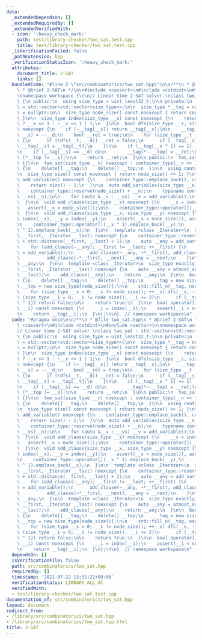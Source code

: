 ```yaml
---
data:
  _extendedDependsOn: []
  _extendedRequiredBy: []
  _extendedVerifiedWith:
  - icon: ':heavy_check_mark:'
    path: test/library-checker/two_sat.test.cpp
    title: test/library-checker/two_sat.test.cpp
  _isVerificationFailed: false
  _pathExtension: hpp
  _verificationStatusIcon: ':heavy_check_mark:'
  attributes:
    document_title: 2-SAT
    links: []
  bundledCode: "#line 2 \"src/combinatorics/two_sat.hpp\"\n\n/**\n * @file two_sat.hpp\n\
    \ * @brief 2-SAT\n */\n\n#include <cassert>\n#include <cstdint>\n#include <vector>\n\
    \nnamespace workspace {\n\n// Linear time 2-SAT solver.\nclass two_sat : std::vector<std::vector<uint_least32_t>>\
    \ {\n public:\n  using size_type = uint_least32_t;\n\n private:\n  using container_type\
    \ = std::vector<std::vector<size_type>>;\n\n  size_type *__tag = nullptr, *__top\
    \ = nullptr;\n\n  size_type node_size() const noexcept { return container_type::size();\
    \ }\n\n  size_type index(size_type __x) const noexcept {\n    return __x < ~__x\
    \ ? __x << 1 : ~__x << 1 | 1;\n  }\n\n  bool dfs(size_type __s, size_type __d)\
    \ noexcept {\n    if (~__tag[__s]) return __tag[__s];\n\n    __tag[ *__top++ =\
    \ __s] = --__d;\n    bool __ret = true;\n\n    for (size_type __t : container_type::operator[](__s))\
    \ {\n      if (!dfs(__t, __d)) __ret = false;\n      if (__tag[__s] < __tag[__t])\
    \ __tag[__s] = __tag[__t];\n    }\n\n    if (__tag[__s ^ 1] == 1) __ret = false;\n\
    \n    if (__tag[__s] == __d) do\n        __tag[*--__top] = __ret;\n      while\
    \ (*__top != __s);\n\n    return __ret;\n  }\n\n public:\n  two_sat() noexcept\
    \ {}\n\n  two_sat(size_type __n) noexcept : container_type(__n << 1) {}\n\n  ~two_sat()\
    \ {\n    delete[] __tag;\n    delete[] __top;\n  }\n\n  using container_type::empty;\n\
    \n  size_type size() const noexcept { return node_size() >> 1; }\n\n  size_type\
    \ add_variable() noexcept {\n    container_type::emplace_back(), container_type::emplace_back();\n\
    \    return size() - 1;\n  }\n\n  auto add_variables(size_type __n) noexcept {\n\
    \    container_type::reserve(node_size() + __n);\n    typename container_type::value_type\
    \ __vs(__n);\n\n    for (auto &__v : __vs) __v = add_variable();\n    return __vs;\n\
    \  }\n\n  void add_clause(size_type __x) noexcept {\n    __x = index(__x);\n \
    \   assert(__x < node_size());\n\n    container_type::operator[](__x ^ 1).emplace_back(__x);\n\
    \  }\n\n  void add_clause(size_type __x, size_type __y) noexcept {\n    __x =\
    \ index(__x), __y = index(__y);\n    assert(__x < node_size()), assert(__y < node_size());\n\
    \n    container_type::operator[](__x ^ 1).emplace_back(__y),\n        container_type::operator[](__y\
    \ ^ 1).emplace_back(__x);\n  }\n\n  template <class _Iterator>\n  size_type atmost_one(_Iterator\
    \ __first, _Iterator __last) noexcept {\n    container_type::reserve(node_size()\
    \ + std::distance(__first, __last) + 1);\n    auto __any = add_variable();\n\n\
    \    for (add_clause(~__any); __first != __last; ++__first) {\n      auto __next\
    \ = add_variable();\n      add_clause(~__any, ~*__first), add_clause(~__any, __next),\n\
    \          add_clause(~*__first, __next), __any = __next;\n    }\n\n    return\
    \ __any;\n  }\n\n  template <class _Iterator>\n  size_type exactly_one(_Iterator\
    \ __first, _Iterator __last) noexcept {\n    auto __any = atmost_one(__first,\
    \ __last);\n    add_clause(__any);\n    return __any;\n  }\n\n  bool run() noexcept\
    \ {\n    delete[] __tag;\n    delete[] __top;\n    __tag = new size_type[node_size()],\
    \ __top = new size_type[node_size()];\n\n    std::fill_n(__tag, node_size(), -1);\n\
    \    for (size_type __s = 0; __s != node_size(); ++__s) dfs(__s, -1);\n\n    for\
    \ (size_type __i = 0; __i != node_size(); __i += 2)\n      if (__tag[__i] == __tag[__i\
    \ ^ 1]) return false;\n\n    return true;\n  }\n\n  bool operator[](size_type\
    \ __i) const noexcept {\n    __i = index(__i);\n    assert(__i < node_size());\n\
    \n    return __tag[__i];\n  }\n};\n\n}  // namespace workspace\n"
  code: "#pragma once\n\n/**\n * @file two_sat.hpp\n * @brief 2-SAT\n */\n\n#include\
    \ <cassert>\n#include <cstdint>\n#include <vector>\n\nnamespace workspace {\n\n\
    // Linear time 2-SAT solver.\nclass two_sat : std::vector<std::vector<uint_least32_t>>\
    \ {\n public:\n  using size_type = uint_least32_t;\n\n private:\n  using container_type\
    \ = std::vector<std::vector<size_type>>;\n\n  size_type *__tag = nullptr, *__top\
    \ = nullptr;\n\n  size_type node_size() const noexcept { return container_type::size();\
    \ }\n\n  size_type index(size_type __x) const noexcept {\n    return __x < ~__x\
    \ ? __x << 1 : ~__x << 1 | 1;\n  }\n\n  bool dfs(size_type __s, size_type __d)\
    \ noexcept {\n    if (~__tag[__s]) return __tag[__s];\n\n    __tag[ *__top++ =\
    \ __s] = --__d;\n    bool __ret = true;\n\n    for (size_type __t : container_type::operator[](__s))\
    \ {\n      if (!dfs(__t, __d)) __ret = false;\n      if (__tag[__s] < __tag[__t])\
    \ __tag[__s] = __tag[__t];\n    }\n\n    if (__tag[__s ^ 1] == 1) __ret = false;\n\
    \n    if (__tag[__s] == __d) do\n        __tag[*--__top] = __ret;\n      while\
    \ (*__top != __s);\n\n    return __ret;\n  }\n\n public:\n  two_sat() noexcept\
    \ {}\n\n  two_sat(size_type __n) noexcept : container_type(__n << 1) {}\n\n  ~two_sat()\
    \ {\n    delete[] __tag;\n    delete[] __top;\n  }\n\n  using container_type::empty;\n\
    \n  size_type size() const noexcept { return node_size() >> 1; }\n\n  size_type\
    \ add_variable() noexcept {\n    container_type::emplace_back(), container_type::emplace_back();\n\
    \    return size() - 1;\n  }\n\n  auto add_variables(size_type __n) noexcept {\n\
    \    container_type::reserve(node_size() + __n);\n    typename container_type::value_type\
    \ __vs(__n);\n\n    for (auto &__v : __vs) __v = add_variable();\n    return __vs;\n\
    \  }\n\n  void add_clause(size_type __x) noexcept {\n    __x = index(__x);\n \
    \   assert(__x < node_size());\n\n    container_type::operator[](__x ^ 1).emplace_back(__x);\n\
    \  }\n\n  void add_clause(size_type __x, size_type __y) noexcept {\n    __x =\
    \ index(__x), __y = index(__y);\n    assert(__x < node_size()), assert(__y < node_size());\n\
    \n    container_type::operator[](__x ^ 1).emplace_back(__y),\n        container_type::operator[](__y\
    \ ^ 1).emplace_back(__x);\n  }\n\n  template <class _Iterator>\n  size_type atmost_one(_Iterator\
    \ __first, _Iterator __last) noexcept {\n    container_type::reserve(node_size()\
    \ + std::distance(__first, __last) + 1);\n    auto __any = add_variable();\n\n\
    \    for (add_clause(~__any); __first != __last; ++__first) {\n      auto __next\
    \ = add_variable();\n      add_clause(~__any, ~*__first), add_clause(~__any, __next),\n\
    \          add_clause(~*__first, __next), __any = __next;\n    }\n\n    return\
    \ __any;\n  }\n\n  template <class _Iterator>\n  size_type exactly_one(_Iterator\
    \ __first, _Iterator __last) noexcept {\n    auto __any = atmost_one(__first,\
    \ __last);\n    add_clause(__any);\n    return __any;\n  }\n\n  bool run() noexcept\
    \ {\n    delete[] __tag;\n    delete[] __top;\n    __tag = new size_type[node_size()],\
    \ __top = new size_type[node_size()];\n\n    std::fill_n(__tag, node_size(), -1);\n\
    \    for (size_type __s = 0; __s != node_size(); ++__s) dfs(__s, -1);\n\n    for\
    \ (size_type __i = 0; __i != node_size(); __i += 2)\n      if (__tag[__i] == __tag[__i\
    \ ^ 1]) return false;\n\n    return true;\n  }\n\n  bool operator[](size_type\
    \ __i) const noexcept {\n    __i = index(__i);\n    assert(__i < node_size());\n\
    \n    return __tag[__i];\n  }\n};\n\n}  // namespace workspace\n"
  dependsOn: []
  isVerificationFile: false
  path: src/combinatorics/two_sat.hpp
  requiredBy: []
  timestamp: '2021-07-22 13:31:22+09:00'
  verificationStatus: LIBRARY_ALL_AC
  verifiedWith:
  - test/library-checker/two_sat.test.cpp
documentation_of: src/combinatorics/two_sat.hpp
layout: document
redirect_from:
- /library/src/combinatorics/two_sat.hpp
- /library/src/combinatorics/two_sat.hpp.html
title: 2-SAT
---
```

